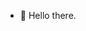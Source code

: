 - 🧁 Hello there.
<!---
abdulskhan47/abdulskhan47 is a ✨ special ✨ repository because its `README.md` (this file) appears on your GitHub profile.
You can click the Preview link to take a look at your changes.
--->
<!---
![Abdul's GitHub stats](https://github-readme-stats.vercel.app/api?username=abdulllkhan)
--->
